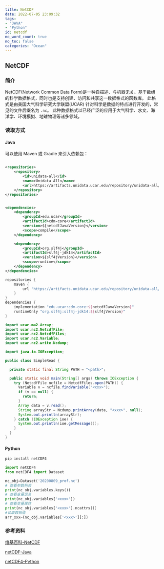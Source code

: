 ```yaml
---
title: NetCDF
date: 2022-07-05 23:09:32
tags:
- "JAVA"
- "Python"
id: netcdf
no_word_count: true
no_toc: false
categories: "Ocean"
---
```


## NetCDF

### 简介

NetCDF(Network Common Data Form)是一种自描述、与机器无关、基于数组的科学数据格式，同时也是支持创建、访问和共享这一数据格式的函数库。
此格式是由美国大气科学研究大学联盟(UCAR) 针对科学是数据的特点进行开发的，常见的文件后缀名为 `.nc`。
此种数据格式以已经广泛的应用于大气科学、水文、海洋学、环境模拟、地球物理等诸多领域。

### 读取方式

#### Java

可以使用 Maven 或 Gradle 来引入依赖包：

```xml

<repositories>
    <repository>
        <id>unidata-all</id>
        <name>Unidata All</name>
        <url>https://artifacts.unidata.ucar.edu/repository/unidata-all/</url>
    </repository>
</repositories>
```

```xml

<dependencies>
    <dependency>
        <groupId>edu.ucar</groupId>
        <artifactId>cdm-core</artifactId>
        <version>${netcdfJavaVersion}</version>
        <scope>compile</scope>
    </dependency>

    <dependency>
        <groupId>org.slf4j</groupId>
        <artifactId>slf4j-jdk14</artifactId>
        <version>${slf4jVersion}</version>
        <scope>runtime</scope>
    </dependency>
</dependencies>
```

```groovy
repositories {
    maven {
        url "https://artifacts.unidata.ucar.edu/repository/unidata-all/"
    }
}
dependencies {
    implementation "edu.ucar:cdm-core:${netcdfJavaVersion}"
    runtimeOnly "org.slf4j:slf4j-jdk14:${slf4jVersion}"
}
```

```java
import ucar.ma2.Array;
import ucar.nc2.NetcdfFile;
import ucar.nc2.NetcdfFiles;
import ucar.nc2.Variable;
import ucar.nc2.write.Ncdump;

import java.io.IOException;

public class SimpleRead {

  private static final String PATH = "<path>";

  public static void main(String[] args) throws IOException {
    try (NetcdfFile ncfile = NetcdfFiles.open(PATH)) {
      Variable v = ncfile.findVariable("<xxx>");
      if (v == null) {
        return;
      }
      Array data = v.read();
      String arrayStr = Ncdump.printArray(data, "<xxx>", null);
      System.out.println(arrayStr);
    } catch (IOException ioe) {
      System.out.println(ioe.getMessage());
    }
  }
}
```

#### Python

```bash 
pip install netCDF4 
```

```python
import netCDF4
from netCDF4 import Dataset

nc_obj=Dataset('20200809_prof.nc')
# 查看参数列表
print(nc_obj.variables.keys())
# 查看变量信息
print(nc_obj.variables['<xxx>'])
# 查看变量属性
print(nc_obj.variables['<xxx>'].ncattrs())
#读取数据值
arr_xxx=(nc_obj.variables['<xxx>'][:])
```

### 参考资料

[维基百科-NetCDF](https://zh.wikipedia.org/wiki/NetCDF)

[netCDF-Java](https://docs.unidata.ucar.edu/netcdf-java/current/userguide/index.html)

[netCDF4-Python](https://unidata.github.io/netcdf4-python/)